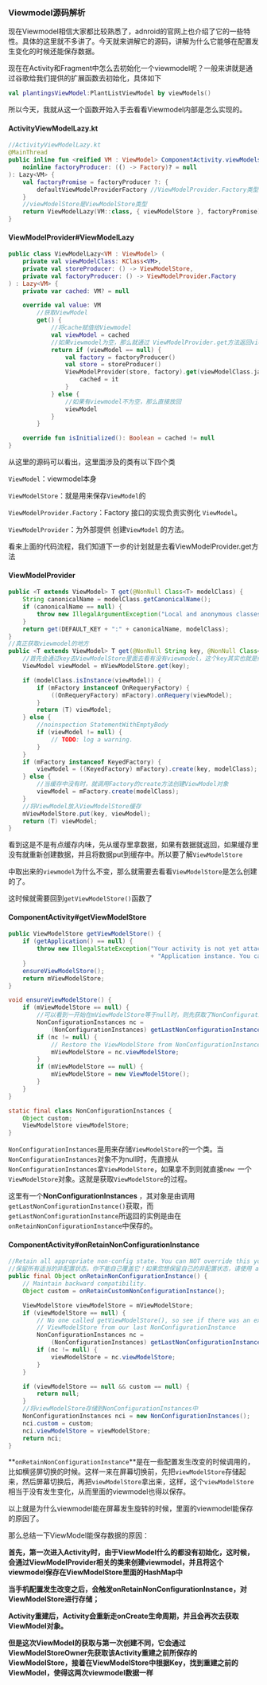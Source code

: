 ### Viewmodel源码解析

现在Viewmodel相信大家都比较熟悉了，adnroid的官网上也介绍了它的一些特性。具体的这里就不多讲了。今天就来讲解它的源码，讲解为什么它能够在配置发生变化的时候还能保存数据。

现在在Activity和Fragment中怎么去初始化一个viewmodel呢？一般来讲就是通过谷歌给我们提供的扩展函数去初始化，具体如下

```kotlin
val plantingsViewModel:PlantListViewModel by viewModels()
```

所以今天，我就从这一个函数开始入手去看看Viewmodel内部是怎么实现的。

#### ActivityViewModelLazy.kt

```kotlin
//ActivityViewModelLazy.kt
@MainThread
public inline fun <reified VM : ViewModel> ComponentActivity.viewModels(
    noinline factoryProducer: (() -> Factory)? = null
): Lazy<VM> {
    val factoryPromise = factoryProducer ?: {
        defaultViewModelProviderFactory //ViewModelProvider.Factory类型
    }
	//viewModelStore是ViewModelStore类型
    return ViewModelLazy(VM::class, { viewModelStore }, factoryPromise)
}
```

#### ViewModelProvider#ViewModelLazy

```kotlin
public class ViewModelLazy<VM : ViewModel> (
    private val viewModelClass: KClass<VM>,
    private val storeProducer: () -> ViewModelStore,
    private val factoryProducer: () -> ViewModelProvider.Factory
) : Lazy<VM> {
    private var cached: VM? = null

    override val value: VM
    	//获取ViewModel
        get() {
            //将cache赋值给Viewmodel
            val viewModel = cached
            //如果viewmodel为空，那么就通过 ViewModelProvider.get方法返回viewmodel，并将cache赋值
            return if (viewModel == null) {
                val factory = factoryProducer()
                val store = storeProducer()
                ViewModelProvider(store, factory).get(viewModelClass.java).also {
                    cached = it
                }
            } else {
                //如果有viewmodel不为空，那么直接放回
                viewModel
            }
        }

    override fun isInitialized(): Boolean = cached != null
}
```

从这里的源码可以看出，这里面涉及的类有以下四个类

`ViewModel`：viewmodel本身

`ViewModelStore`：就是用来保存`ViewModel`的

 `ViewModelProvider.Factory`：Factory 接口的实现负责实例化 `ViewModel`。

`ViewModelProvider`：为外部提供 创建`ViewModel` 的方法。

看来上面的代码流程，我们知道下一步的计划就是去看ViewModelProvider.get方法

#### ViewModelProvider

```java
public <T extends ViewModel> T get(@NonNull Class<T> modelClass) {
    String canonicalName = modelClass.getCanonicalName();
    if (canonicalName == null) {
        throw new IllegalArgumentException("Local and anonymous classes can not be ViewModels");
    }
    return get(DEFAULT_KEY + ":" + canonicalName, modelClass);
}
//真正获取viewmodel的地方
public <T extends ViewModel> T get(@NonNull String key, @NonNull Class<T> modelClass) {
    //首先会通过key去ViewModelStore里面去看有没有viewmodel，这个key其实也就是你的viewModelClass相关的一些名字的拼接
    ViewModel viewModel = mViewModelStore.get(key);

    if (modelClass.isInstance(viewModel)) {
        if (mFactory instanceof OnRequeryFactory) {
            ((OnRequeryFactory) mFactory).onRequery(viewModel);
        }
        return (T) viewModel;
    } else {
        //noinspection StatementWithEmptyBody
        if (viewModel != null) {
            // TODO: log a warning.
        }
    }
    if (mFactory instanceof KeyedFactory) {
        viewModel = ((KeyedFactory) mFactory).create(key, modelClass);
    } else {
        //当缓存中没有时，就调用Factory的create方法创建ViewModel对象
        viewModel = mFactory.create(modelClass);
    }
    //将ViewModel放入ViewModelStore缓存
    mViewModelStore.put(key, viewModel);
    return (T) viewModel;
}
```

看到这是不是有点缓存内味，先从缓存里拿数据，如果有数据就返回，如果缓存里没有就重新创建数据，并且将数据put到缓存中。所以要了解`ViewModelStore`

中取出来的`viewmodel`为什么不变，那么就需要去看看`ViewModelStore`是怎么创建的了。

这时候就需要回到`getViewModelStore()`函数了

#### ComponentActivity#getViewModelStore

```java
public ViewModelStore getViewModelStore() {
    if (getApplication() == null) {
        throw new IllegalStateException("Your activity is not yet attached to the "
                                        + "Application instance. You can't request ViewModel before onCreate call.");
    }
    ensureViewModelStore();
    return mViewModelStore;
}

void ensureViewModelStore() {
    if (mViewModelStore == null) {
        //可以看到一开始在mViewModelStore等于null时，则先获取了NonConfigurationInstances对象
        NonConfigurationInstances nc =
            (NonConfigurationInstances) getLastNonConfigurationInstance();
        if (nc != null) {
            // Restore the ViewModelStore from NonConfigurationInstances
            mViewModelStore = nc.viewModelStore;
        }
        if (mViewModelStore == null) {
            mViewModelStore = new ViewModelStore();
        }
    }
}

static final class NonConfigurationInstances {
    Object custom;
    ViewModelStore viewModelStore;
}
```

`NonConfigurationInstances`是用来存储`ViewModelStore`的一个类。当`NonConfigurationInstances`对象不为null时，先直接从`NonConfigurationInstances`拿`ViewModelStore`，如果拿不到则就直接`new `一个`ViewModelStore`对象。这就是获取`ViewModelStore`的过程。

这里有一个**NonConfigurationInstances** ，其对象是由调用`getLastNonConfigurationInstance()`获取，而`getLastNonConfigurationInstance`所返回的实例是由在`onRetainNonConfigurationInstance`中保存的。

#### ComponentActivity#onRetainNonConfigurationInstance

```java
//Retain all appropriate non-config state. You can NOT override this yourself! Use a androidx.lifecycle.ViewModel if you want to retain your own non config state.
//保留所有适当的非配置状态。你不能自己覆盖它！如果您想保留自己的非配置状态，请使用 androidx.lifecycle.ViewModel。
public final Object onRetainNonConfigurationInstance() {
    // Maintain backward compatibility.
    Object custom = onRetainCustomNonConfigurationInstance();

    ViewModelStore viewModelStore = mViewModelStore;
    if (viewModelStore == null) {
        // No one called getViewModelStore(), so see if there was an existing
        // ViewModelStore from our last NonConfigurationInstance
        NonConfigurationInstances nc =
            (NonConfigurationInstances) getLastNonConfigurationInstance();
        if (nc != null) {
            viewModelStore = nc.viewModelStore;
        }
    }

    if (viewModelStore == null && custom == null) {
        return null;
    }
	//将viewModelStore存储到NonConfigurationInstances中
    NonConfigurationInstances nci = new NonConfigurationInstances();
    nci.custom = custom;
    nci.viewModelStore = viewModelStore;
    return nci;
}
```

**`onRetainNonConfigurationInstance`**是在一些配置发生改变的时候调用的，比如横竖屏切换的时候。这样一来在屏幕切换前，先把`viewModelStore`存储起来，然后屏幕切换后，再把`viewModelStore`拿出来，这样，这个`viewModelStore`相当于没有发生变化，从而里面的viewmodel也得以保存。

以上就是为什么viewmodel能在屏幕发生旋转的时候，里面的viewmodel能保存的原因了。

那么总结一下ViewModel能保存数据的原因：

**首先，第一次进入Activity时，由于ViewModel什么的都没有初始化，这时候，会通过ViewModelProvider相关的类来创建viewmodel，并且将这个viewmodel保存在ViewModelStore里面的HashMap中**

**当手机配置发生改变之后，会触发onRetainNonConfigurationInstance，对ViewModelStore进行存储；**

**Activity重建后，Activity会重新走onCreate生命周期，并且会再次去获取ViewModel对象。**

**但是这次ViewModel的获取与第一次创建不同，它会通过ViewModelStoreOwner先获取该Activity重建之前所保存的ViewModelStore，接着在ViewModelStore中根据Key，找到重建之前的ViewModel，使得这两次viewmodel数据一样**

